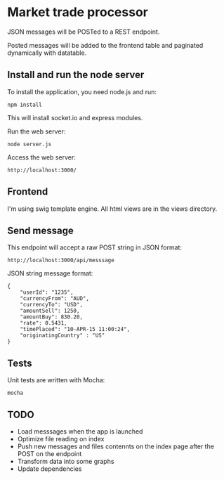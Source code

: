 # Market trade processor

JSON messages will be POSTed to a REST endpoint.

Posted messages will be added to the frontend table and paginated dynamically with datatable.

## Install and run the node server 

To install the application, you need node.js and run:

    npm install

This will install socket.io and express modules.

Run the web server:

    node server.js

Access the web server:

    http://localhost:3000/

## Frontend

I'm using swig template engine. All html views are in the views directory.

## Send message

This endpoint will accept a raw POST string in JSON format:

    http://localhost:3000/api/messsage

JSON string message format:

    {
        "userId": "1235",
        "currencyFrom": "AUD",
        "currencyTo": "USD",
        "amountSell": 1250,
        "amountBuy": 830.20,
        "rate": 0.5431,
        "timePlaced": "10-APR-15 11:00:24",
        "originatingCountry" : "US"
    }

## Tests

Unit tests are written with Mocha:

    mocha

## TODO

- Load messsages when the app is launched
- Optimize file reading on index
- Push new messages and files contennts on the index page after the POST on the endpoint
- Transform data into some graphs
- Update dependencies

